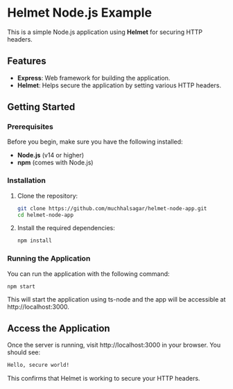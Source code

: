 
# Helmet Node.js Example


This is a simple Node.js application using **Helmet** for securing HTTP headers.

## Features

- **Express**: Web framework for building the application.
- **Helmet**: Helps secure the application by setting various HTTP headers.

## Getting Started

### Prerequisites

Before you begin, make sure you have the following installed:

- **Node.js** (v14 or higher)
- **npm** (comes with Node.js)

### Installation

1. Clone the repository:

   ```bash
   git clone https://github.com/muchhalsagar/helmet-node-app.git
   cd helmet-node-app

2. Install the required dependencies:

   ```bash
   npm install


### Running the Application

  You can run the application with the following command:
  
    npm start

  This will start the application using ts-node and the app will be accessible at http://localhost:3000.


## Access the Application

Once the server is running, visit http://localhost:3000 in your browser. You should see:

```bash
Hello, secure world!
```

This confirms that Helmet is working to secure your HTTP headers.



